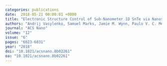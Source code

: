 ```yaml
---
categories: publications
date:  2018-05-21 00:00:01 +0000
title: "Electronic Structure Control of Sub-Nanometer 1D SnTe via Nanostructuring within Single-Walled Carbon Nanotubes"
authors: "Andrij Vasylenko, Samuel Marks, Jamie M. Wynn, Paulo V. C. Medeiros, Quentin M. Ramasse, Andrew J. Morris, Jeremy Sloan, David Quigley"
journal: "ACS Nano"
volume: "12"
issue: "6"
pages: "6023-6031"
year: "2018"
doi: "10.1021/acsnano.8b02261"
oa: "10.1021/acsnano.8b02261"
---
```

